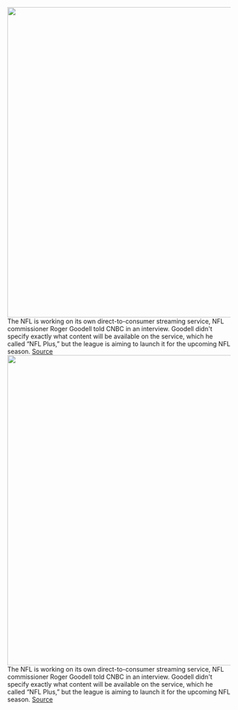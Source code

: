 <img src='https://cdn.vox-cdn.com/thumbor/9mM30xWDwR0AXSZNjpw9bCwuTXA=/0x0:3450x2278/1200x800/filters:focal(1449x863:2001x1415)/cdn.vox-cdn.com/uploads/chorus_image/image/71069533/1383095405.0.jpg' width='700px' /><br/>
The NFL is working on its own direct-to-consumer streaming service, NFL commissioner Roger Goodell told CNBC in an interview. Goodell didn't specify exactly what content will be available on the service, which he called “NFL Plus,” but the league is aiming to launch it for the upcoming NFL season.
<a href='https://www.theverge.com/2022/7/8/23200219/nfl-plus-streaming-service-roger-goodell'> Source <a/><img src='https://cdn.vox-cdn.com/thumbor/9mM30xWDwR0AXSZNjpw9bCwuTXA=/0x0:3450x2278/1200x800/filters:focal(1449x863:2001x1415)/cdn.vox-cdn.com/uploads/chorus_image/image/71069533/1383095405.0.jpg' width='700px' /><br/>
The NFL is working on its own direct-to-consumer streaming service, NFL commissioner Roger Goodell told CNBC in an interview. Goodell didn't specify exactly what content will be available on the service, which he called “NFL Plus,” but the league is aiming to launch it for the upcoming NFL season.
<a href='https://www.theverge.com/2022/7/8/23200219/nfl-plus-streaming-service-roger-goodell'> Source <a/>